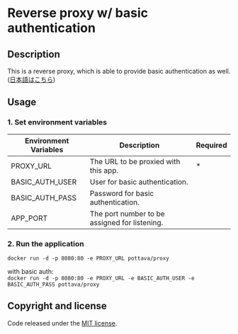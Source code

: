 # Reverse proxy w/ basic authentication


## Description

This is a reverse proxy, which is able to provide basic authentication as well.  
([日本語はこちら](https://github.com/pottava/basicauth-reverseproxy/blob/master/README-ja.md))


## Usage

### 1. Set environment variables

Environment Variables     | Description                                       | Required
------------------------- | ------------------------------------------------- | ---------
PROXY_URL                 | The URL to be proxied with this app.              | *
BASIC_AUTH_USER           | User for basic authentication.                    | 
BASIC_AUTH_PASS           | Password for basic authentication.                | 
APP_PORT                  | The port number to be assigned for listening.     | 

### 2. Run the application

`docker run -d -p 8080:80 -e PROXY_URL pottava/proxy`

with basic auth:  
`docker run -d -p 8080:80 -e PROXY_URL -e BASIC_AUTH_USER -e BASIC_AUTH_PASS pottava/proxy`


## Copyright and license

Code released under the [MIT license](https://github.com/pottava/basicauth-reverseproxy/blob/master/LICENSE).
